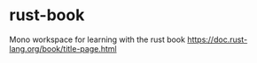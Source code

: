 # rust-book
Mono workspace for learning with the rust book https://doc.rust-lang.org/book/title-page.html
